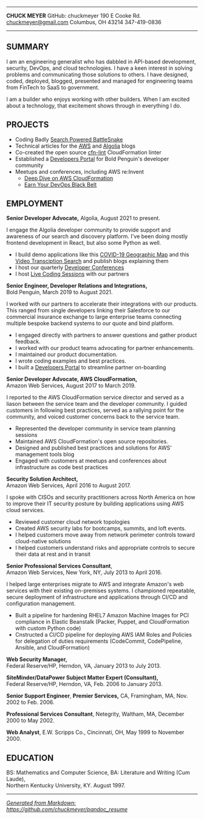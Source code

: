 -------------------     ----------------------------
**CHUCK MEYER**                   GitHub: chuckmeyer
190 E Cooke Rd.                 chuckmeyer@gmail.com
Columbus, OH 43214                      347-419-0836
-------------------     ----------------------------

SUMMARY
-------

I am an engineering generalist who has dabbled in API-based development, security, DevOps, and cloud technologies. I have a keen interest in solving problems and communicating those solutions to others. I have designed, coded, deployed, blogged, presented and managed for engineering teams from FinTech to SaaS to government. 

I am a builder who enjoys working with other builders. When I am excited about a technology, that excitement shows through in everything I do. 

PROJECTS
---------------

- Coding Badly [Search Powered BattleSnake](https://www.youtube.com/watch?v=pCbFedhS2pU)
- Technical articles for the [AWS](https://aws.amazon.com/search/?searchQuery=Chuck%20Meyer#facet_type=blogs) and [Algolia](https://www.algolia.com/search/?query=chuck+meyer&tab=blog&website%5Bquery%5D=chuck+meyer) blogs
- Co-created the open source [cfn-lint](https://github.com/aws-cloudformation/cfn-python-lint) CloudFormation linter
- Established a [Developers Portal](https://developers.boldpeguin.com) for Bold Penguin's developer community
- Meetups and conferences, including AWS re:Invent
  - [Deep Dive on AWS CloudFormation](https://www.youtube.com/watch?v=KXUsyApAI3Y)
  - [Earn Your DevOps Black Belt](https://www.youtube.com/watch?v=X31kA1ANBVw)

EMPLOYMENT
----------

**Senior Developer Advocate,**
Algolia, August 2021 to present.

I engage the Algolia developer community to provide support and awareness of our search and discovery platform. I've been doing mostly frontend development in React, but also some Python as well.

- I build demo applications like this [COVID-19 Geographic Map](https://www.algolia.com/blog/engineering/building-a-covid-19-geosearch-index-using-csv-files-mongodb-or-graphql/) and this [Video Transciption Search](https://github.com/algolia-samples/avsearch) and publish blogs explaining them
- I host our quarterly [Developer Conferences](https://algolia.com/devcon)
- I host [Live Coding Sessions](https://www.youtube.com/watch?v=7Pnq57h4-u0&list=PLuHdbqhRgWHIgHHAXhiwn5UiTVieAvzw3) with our partners

**Senior Engineer, Developer Relations and Integrations,**  
Bold Penguin, March 2019 to August 2021.

I worked with our partners to accelerate their integrations
with our products. This ranged from single developers linking their
Salesforce to our commercial insurance exchange to large enterprise teams
connecting multiple bespoke backend systems to our quote and bind platform.

- I engaged directly with partners to answer questions and gather product feedback.
- I worked with our product teams advocating for partner enhancements.
- I maintained our product documentation.
- I wrote coding examples and best practices.
- I built a [Developers Portal](https://developers.boldpenguin.com) to streamline partner on-boarding 

**Senior Developer Advocate, AWS CloudFormation,**  
Amazon Web Services, August 2017 to March 2019.

I reported to the AWS CloudFormation service director and served as a liason
between the service team and the developer community. I guided customers in
following best practices, served as a rallying point for the community, and
voiced customer concerns back to the service team.

- Represented the developer community in service team planning sessions
- Maintained AWS CloudFormation's open source repositories.
- Designed and published best practices and solutions for AWS' management tools blog
- Engaged with customers at meetups and conferences about infrastructure as code best practices

**Security Solution Architect,**  
Amazon Web Services, April 2016 to August 2017.

I spoke with CISOs and security practitioners across North America on how to
improve their IT security posture by building applications using AWS cloud
services.

- Reviewed customer cloud network topologies
- Created AWS security labs for bootcamps, summits, and loft events.
- I helped customers move away from network perimeter controls toward cloud-native solutions
- I helped customers understand risks and appropriate controls to secure their data at rest and in transit

**Senior Professional Services Consultant**,  
Amazon Web Services, New York, NY, July 2013 to April 2016.

I helped large enterprises migrate to AWS and integrate Amazon\'s web services with their existing on-premises systems. I championed repeatable, secure deployment of infrastructure and applications through CI/CD and configuration management.

- Built a pipeline for hardening RHEL7 Amazon Machine
  Images for PCI compliance in Elastic Beanstalk (Packer, Puppet, and CloudFormation with custom Python code)
- Cnstructed a CI/CD pipeline for deploying AWS IAM Roles and Policies for delegation of duties requirements (CodeCommit, CodePipeline, Ansible, and CloudFormation)
  
**Web Security Manager,**  
Federal Reserve/HP, Herndon, VA, January 2013 to July 2013.

**SiteMinder/DataPower Subject Matter Expert (Consultant),**  
Federal Reserve/HP, Herndon, VA, Feb. 2006 to January 2013.

**Senior Support Engineer**, **Premier Services,**
CA, Framingham, MA, Nov. 2002 to Feb. 2006.

**Professional Services Consultant**,
Netegrity, Waltham, MA, December 2000 to May 2002.

**Web Analyst**,
E.W. Scripps Co., Cincinnati, OH, May 1999 to November 2000.

EDUCATION
---------

BS: Mathematics and Computer Science, BA: Literature and Writing (Cum Laude),  
Northern Kentucky University, KY. August 1997.

--------------------------------------------------------------------------------

*[Generated from Markdown:](https://github.com/chuckmeyer/pandoc_resume) https://github.com/chuckmeyer/pandoc_resume*
